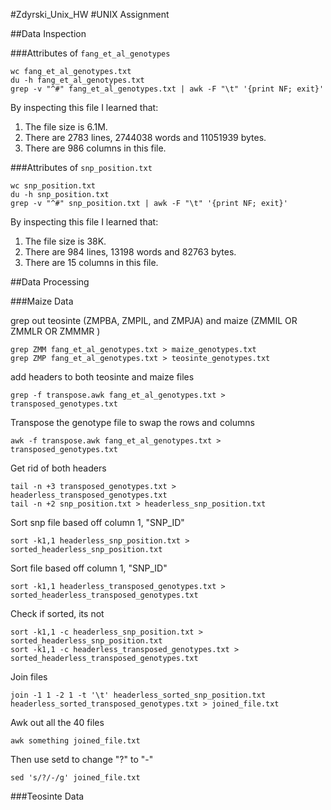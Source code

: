#Zdyrski_Unix_HW
#UNIX Assignment

##Data Inspection

###Attributes of `fang_et_al_genotypes`

```
wc fang_et_al_genotypes.txt
du -h fang_et_al_genotypes.txt
grep -v "^#" fang_et_al_genotypes.txt | awk -F "\t" '{print NF; exit}'
```

By inspecting this file I learned that:

1. The file size is 6.1M.
2. There are 2783 lines, 2744038 words and 11051939 bytes.
3. There are 986 columns in this file.

###Attributes of `snp_position.txt`

```
wc snp_position.txt
du -h snp_position.txt
grep -v "^#" snp_position.txt | awk -F "\t" '{print NF; exit}'
```

By inspecting this file I learned that:

1. The file size is 38K.
2. There are 984 lines, 13198 words and 82763 bytes.
3. There are 15 columns in this file.

##Data Processing

###Maize Data

grep out teosinte (ZMPBA, ZMPIL, and ZMPJA) and maize (ZMMIL OR ZMMLR OR ZMMMR )
```
grep ZMM fang_et_al_genotypes.txt > maize_genotypes.txt
grep ZMP fang_et_al_genotypes.txt > teosinte_genotypes.txt
```

add headers to both teosinte and maize files
```
grep -f transpose.awk fang_et_al_genotypes.txt > transposed_genotypes.txt
```


Transpose the genotype file to swap the rows and columns

```
awk -f transpose.awk fang_et_al_genotypes.txt > transposed_genotypes.txt
```

Get rid of both headers
```
tail -n +3 transposed_genotypes.txt > headerless_transposed_genotypes.txt
tail -n +2 snp_position.txt > headerless_snp_position.txt
```

Sort snp file based off column 1, "SNP_ID"
```
sort -k1,1 headerless_snp_position.txt > sorted_headerless_snp_position.txt
```

Sort file based off column 1, "SNP_ID"
```
sort -k1,1 headerless_transposed_genotypes.txt > sorted_headerless_transposed_genotypes.txt
```

Check if sorted, its not
```
sort -k1,1 -c headerless_snp_position.txt > sorted_headerless_snp_position.txt
sort -k1,1 -c headerless_transposed_genotypes.txt > sorted_headerless_transposed_genotypes.txt
```

Join files
```
join -1 1 -2 1 -t '\t' headerless_sorted_snp_position.txt headerless_sorted_transposed_genotypes.txt > joined_file.txt
```

Awk out all the 40 files
```
awk something joined_file.txt
```
Then use setd to change "?" to "-"
```
sed 's/?/-/g' joined_file.txt

```
###Teosinte Data
